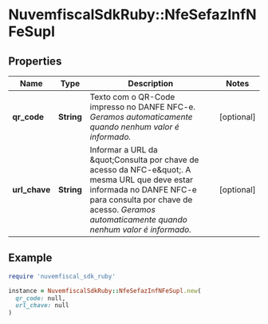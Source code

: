 # NuvemfiscalSdkRuby::NfeSefazInfNFeSupl

## Properties

| Name | Type | Description | Notes |
| ---- | ---- | ----------- | ----- |
| **qr_code** | **String** | Texto com o QR-Code impresso no DANFE NFC-e.    *Geramos automaticamente quando nenhum valor é informado.* | [optional] |
| **url_chave** | **String** | Informar a URL da \&quot;Consulta por chave de acesso da NFC-e\&quot;. A mesma URL que deve estar informada no DANFE NFC-e para consulta por chave de acesso.    *Geramos automaticamente quando nenhum valor é informado.* | [optional] |

## Example

```ruby
require 'nuvemfiscal_sdk_ruby'

instance = NuvemfiscalSdkRuby::NfeSefazInfNFeSupl.new(
  qr_code: null,
  url_chave: null
)
```

